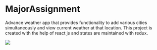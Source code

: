 ﻿# MajorAssignment

Advance weather app that provides functionality to add various cities simultaneously and view current weather at that location. This project is created with the help of react js and states are maintained with redux. 

![](capture.gif)